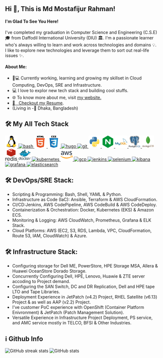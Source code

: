 ## Hi 👋, This is Md Mostafijur Rahman!

#### I'm Glad To See You Here!
I've completed my graduation in Computer Science and Engineering (C.S.E) 🎓 from Daffodil International University (DIU) 🏛. I'm a passionate learner who's always willing to learn and work across technologies and domains 💡. I like to explore new technologies and leverage them to sort out real-life issues ✨.

#### About Me:
- 👨💻 Currently working, learning and growing my skillset in Cloud Computing, DevOps, SRE and Infrastructure.
- 💻 I love to explor new tech stack and building cool stuffs.
  <li>🌐 To know more about me,</a> visit <a href="https://shubhro.me" rel="nofollow">my website.</li>
  <li>📝 &nbsp; Checkout my <a href="https://shubhro.me/dec21v5.pdf" rel="nofollow">Resume</a>.</li> 
- (Living in -📍 Dhaka, Bangladesh)
  
## 🛠  My All Tech Stack
<p align="left"> 
<a href="https://www.linux.org/" target="_blank" rel="noreferrer"> <img src="https://raw.githubusercontent.com/devicons/devicon/master/icons/linux/linux-original.svg" alt="linux" width="40" height="40"/> </a> 
<a href="https://www.gnu.org/software/bash/" target="_blank" rel="noreferrer"> <img src="https://www.vectorlogo.zone/logos/gnu_bash/gnu_bash-icon.svg" alt="bash" width="40" height="40"/> </a> 
<a href="https://www.w3.org/html/" target="_blank" rel="noreferrer"> <img src="https://raw.githubusercontent.com/devicons/devicon/master/icons/html5/html5-original-wordmark.svg" alt="html5" width="40" height="40"/> </a> 
<a href="https://www.w3schools.com/css/" target="_blank" rel="noreferrer"> <img src="https://raw.githubusercontent.com/devicons/devicon/master/icons/css3/css3-original-wordmark.svg" alt="css3" width="40" height="40"/> </a> 
<a href="https://gohugo.io/" target="_blank" rel="noreferrer"> <img src="https://api.iconify.design/logos-hugo.svg" alt="hugo" width="40" height="40"/> </a> 
<a href="https://git-scm.com/" target="_blank" rel="noreferrer"> <img src="https://www.vectorlogo.zone/logos/git-scm/git-scm-icon.svg" alt="git" width="40" height="40"/> </a> 
<a href="https://www.python.org" target="_blank" rel="noreferrer"> <img src="https://raw.githubusercontent.com/devicons/devicon/master/icons/python/python-original.svg" alt="python" width="40" height="40"/> </a> 
<a href="https://www.nginx.com" target="_blank" rel="noreferrer"> <img src="https://raw.githubusercontent.com/devicons/devicon/master/icons/nginx/nginx-original.svg" alt="nginx" width="40" height="40"/> </a> 
<a href="https://www.mysql.com/" target="_blank" rel="noreferrer"> <img src="https://raw.githubusercontent.com/devicons/devicon/master/icons/mysql/mysql-original-wordmark.svg" alt="mysql" width="40" height="40"/> </a> 
<a href="https://www.postgresql.org" target="_blank" rel="noreferrer"> <img src="https://raw.githubusercontent.com/devicons/devicon/master/icons/postgresql/postgresql-original-wordmark.svg" alt="postgresql" width="40" height="40"/> </a> 
<a href="https://www.mongodb.com/" target="_blank" rel="noreferrer"> <img src="https://raw.githubusercontent.com/devicons/devicon/master/icons/mongodb/mongodb-original-wordmark.svg" alt="mongodb" width="40" height="40"/> </a> 
<a href="https://redis.io" target="_blank" rel="noreferrer"> <img src="https://raw.githubusercontent.com/devicons/devicon/master/icons/redis/redis-original-wordmark.svg" alt="redis" width="40" height="40"/> </a> 
<a href="https://www.docker.com/" target="_blank" rel="noreferrer"> <img src="https://raw.githubusercontent.com/devicons/devicon/master/icons/docker/docker-original-wordmark.svg" alt="docker" width="40" height="40"/> </a> 
<a href="https://kubernetes.io" target="_blank" rel="noreferrer"> <img src="https://www.vectorlogo.zone/logos/kubernetes/kubernetes-icon.svg" alt="kubernetes" width="40" height="40"/> </a> 
<a href="https://aws.amazon.com" target="_blank" rel="noreferrer"> <img src="https://raw.githubusercontent.com/devicons/devicon/master/icons/amazonwebservices/amazonwebservices-original-wordmark.svg" alt="aws" width="40" height="40"/> </a> 
<a href="https://cloud.google.com" target="_blank" rel="noreferrer"> <img src="https://www.vectorlogo.zone/logos/google_cloud/google_cloud-icon.svg" alt="gcp" width="40" height="40"/> </a>
<a href="https://www.jenkins.io" target="_blank" rel="noreferrer"> <img src="https://www.vectorlogo.zone/logos/jenkins/jenkins-icon.svg" alt="jenkins" width="40" height="40"/> </a> 
<a href="https://www.selenium.dev" target="_blank" rel="noreferrer"> <img src="https://raw.githubusercontent.com/detain/svg-logos/780f25886640cef088af994181646db2f6b1a3f8/svg/selenium-logo.svg" alt="selenium" width="40" height="40"/> </a> 
<a href="https://www.elastic.co/kibana" target="_blank" rel="noreferrer"> <img src="https://www.vectorlogo.zone/logos/elasticco_kibana/elasticco_kibana-icon.svg" alt="kibana" width="40" height="40"/> </a> 
<a href="https://grafana.com" target="_blank" rel="noreferrer"> <img src="https://www.vectorlogo.zone/logos/grafana/grafana-icon.svg" alt="grafana" width="40" height="40"/> </a> 
<a href="https://www.elastic.co" target="_blank" rel="noreferrer"> <img src="https://www.vectorlogo.zone/logos/elastic/elastic-icon.svg" alt="elasticsearch" width="40" height="40"/> </a> </p>

## 🛠 DevOps/SRE Stack:
- Scripting & Programming: Bash, Shell, YAML & Python.
- Infrastructure as Code (IaC): Ansible, Terraform & AWS CloudFormation. 
- CI/CD:Jenkins, AWS CodePipeline, AWS CodeBuild & AWS CodeDeploy. 
- Containerization & Orchestration: Docker, Kubernetes (EKS) & Amazon ECS. 
- Monitoring & Logging: AWS CloudWatch, Prometheus, Grafana & ELK Stack.
- Cloud Platforms: AWS (EC2, S3, RDS, Lambda, VPC, CloudFormation, Route 53, IAM, CloudWatch) & Azure.

## 🛠 Infrastructure Stack:
- Configuring storage for Dell ME, PowerStore, HPE Storage MSA, Allera & Huawei OceanStore Dorado Storage.
- Concurrently Configuring Dell, HPE, Lenovo, Huawie & ZTE server accoding to Project demand. 
- Configuring the SAN Switch, DC and DR Replication, Dell and HPE tape LTO and Tape Libraries.
- Deployment Experience in JetPatch (v4.2) Project, RHEL Satellite (v6.13) Project & as well as AAP (v2.2) Project.
- I've customer PoC experience with OpenShift (Container Platform Enivronment) & JetPatch (Patch Management Solution). 
- Versatile Experience in Infrastructure Project Deployment, PS service, and AMC service mostly in TELCO, BFSI & Other Industries.

## ℹ️ Github Info
![GitHub streak stats](https://streak-stats.demolab.com/?user=shubhro88)
![GitHub stats](https://github-readme-stats.vercel.app/api?username=shubhro88&show_icons=true&count_private=true)




